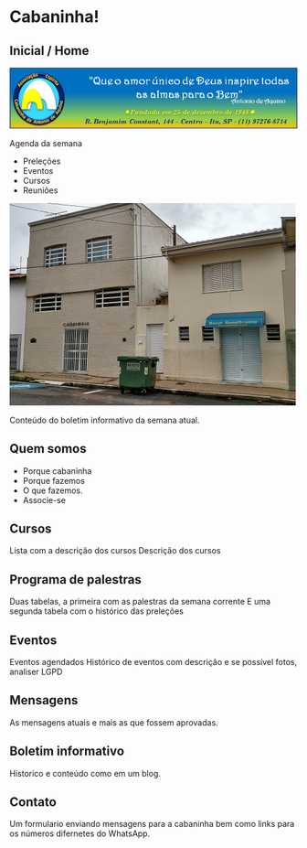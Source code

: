 # Cabaninha!

## Inicial / Home

![picture alt](banner.png "Banner")

Agenda da semana
* Preleções
* Eventos
* Cursos
* Reuniões

![picture alt](fachada.jpg "Fachada")

Conteúdo do boletim informativo da semana atual.

## Quem somos

* Porque cabaninha
* Porque fazemos
* O que fazemos.
* Associe-se

## Cursos

Lista com a descrição dos cursos
Descrição dos cursos

## Programa de palestras

Duas tabelas, a primeira com as palestras da semana corrente
E uma segunda tabela com o histórico das preleções

## Eventos

Eventos agendados
Histórico de eventos com descrição e se possível fotos, analiser LGPD

## Mensagens

As mensagens atuais e mais as que fossem aprovadas.

## Boletim informativo

Historico e conteúdo como em um blog.

## Contato

Um formulario enviando mensagens para a cabaninha bem como links para os números difernetes do WhatsApp.


